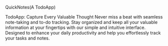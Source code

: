 QuickNotes(A TodoApp)

TodoApp: Capture Every Valuable Thought
Never miss a beat with seamless note-taking and to-do tracking. Stay organized and keep all your valuable information at your fingertips with our simple and intuitive interface. Designed to enhance your daily productivity and help you effortlessly track your tasks and notes.
